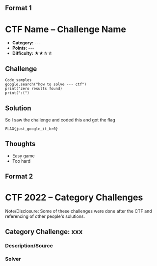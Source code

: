 ## Format 1

# CTF Name – Challenge Name

- **Category:** ---
- **Points:** ---
- **Difficulty:** ★★☆☆

## Challenge

```
Code samples
google.search("how to solve --- ctf")
print("zero results found)
print(":(")
```

## Solution

So I saw the challenge and coded this and got the flag

```
FLAG{just_google_it_br0}
```

## Thoughts

- Easy game
- Too hard

## Format 2

# CTF 2022 – Category Challenges

Note/Disclosure: Some of these challenges were done after the CTF and referencing of other people's solutions.

## Category Challenge: xxx

### Description/Source

### Solver

```python

```
